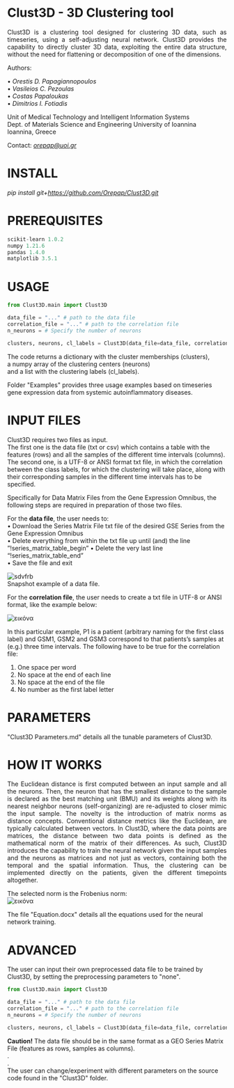 # Clust3D - 3D Clustering tool

<p align="justify">
Clust3D is a clustering tool designed for clustering 3D data, such as timeseries, using a self-adjusting neural network.
Clust3D provides the capability to directly cluster 3D data, exploiting the entire data structure, without the need for flattening or decomposition of one of the dimensions. </p>


Authors:  

• *Orestis D. Papagiannopoulos*  
• *Vasileios C. Pezoulas*  
• *Costas Papaloukas*  
• *Dimitrios I. Fotiadis*  

Unit of Medical Technology and Intelligent Information Systems  
Dept. of Materials Science and Engineering
University of Ioannina   
Ioannina, Greece

Contact: *orepap@uoi.gr*

# INSTALL

_pip install git+https://github.com/Orepap/Clust3D.git_


# PREREQUISITES
```python
scikit-learn 1.0.2
numpy 1.21.6
pandas 1.4.0
matplotlib 3.5.1
```

# USAGE
```python
from Clust3D.main import Clust3D

data_file = "..." # path to the data file
correlation_file = "..." # path to the correlation file
n_neurons = # Specify the number of neurons

clusters, neurons, cl_labels = Clust3D(data_file=data_file, correlation_file=correlation_file, n_neurons=n_neurons)
```
The code returns a dictionary with the cluster memberships (clusters),    
a numpy array of the clustering centers (neurons)  
and a list with the clustering labels (cl_labels).  

Folder "Examples" provides three usage examples based on timeseries gene expression data from systemic autoinflammatory diseases.


# INPUT FILES
Clust3D requires two files as input.  
The first one is the data file (txt or csv) which contains a table with the features (rows) and all the samples of the different time intervals (columns).  
The second one, is a UTF-8 or ANSI format txt file, in which the correlation between the class labels, for which the clustering will take place, along with their corresponding samples in the different time intervals has to be specified.

Specifically for Data Matrix Files from the Gene Expression Omnibus, the following steps are required in preparation of those two files.

For the **data file**, the user needs to:  
•	Download the Series Matrix File txt file of the desired GSE Series from the Gene Expression Omnibus  
•	Delete everything from within the txt file up until (and) the line ”!series_matrix_table_begin” 
•	Delete the very last line “!series_matrix_table_end”  
•	Save the file and exit  

![sdvfrb](https://github.com/Orepap/Clust3D/assets/93657525/fb7bb192-d8b0-4241-b48c-2976556c9f48)  
Snapshot example of a data file.  


For the **correlation file**, the user needs to create a txt file in UTF-8 or ANSI format, like the example below:

![εικόνα](https://github.com/Orepap/Clust3D/assets/93657525/80b3de60-8e8e-481e-8466-0033ddc2d5b6)

In this particular example, P1 is a patient (arbitrary naming for the first class label) and GSM1, GSM2 and GSM3 correspond to that patients’s samples at (e.g.) three time intervals. The following have to be true for the correlation file:

1) One space per word  
2) No space at the end of each line  
3) No space at the end of the file  
4) No number as the first label letter

# PARAMETERS
"Clust3D Parameters.md" details all the tunable parameters of Clust3D.

# HOW IT WORKS
<p align="justify">
The Euclidean distance is first computed between an input sample and all the neurons. Then, the neuron that has the smallest distance to the sample is declared as the best matching unit (BMU) and its weights along with its nearest neighbor neurons (self-organizing) are re-adjusted to closer mimic the input sample. The novelty is the introduction of matrix norms as distance concepts. Conventional distance metrics like the Euclidean, are typically calculated between vectors. In Clust3D, where the data points are matrices, the distance between two data points is defined as the mathematical norm of the matrix of their differences. As such, Clust3D introduces the capability to train the neural network given the input samples and the neurons as matrices and not just as vectors, containing both the temporal and the spatial information. Thus, the clustering can be implemented directly on the patients, given the different timepoints altogether. </p>

The selected norm is the Frobenius norm:  
![εικόνα](https://github.com/Orepap/TMDC/assets/93657525/2de1dec0-3b0c-46e7-88fa-b8a4dc960f15)  

The file "Equation.docx" details all the equations used for the neural network training.  
 
# ADVANCED
The user can input their own preprocessed data file to be trained by Clust3D, by setting the preprocessing parameters to "none".  
```python
from Clust3D.main import Clust3D

data_file = "..." # path to the data file
correlation_file = "..." # path to the correlation file
n_neurons = # Specify the number of neurons

clusters, neurons, cl_labels = Clust3D(data_file=data_file, correlation_file=correlation_file, n_neurons=n_neurons, dim_red="none", imputation="none", scaling="none")
```
**Caution!** The data file should be in the same format as a GEO Series Matrix File (features as rows, samples as columns).  
.  
.  
The user can change/experiment with different parameters on the source code found in the "Clust3D" folder.  
  

